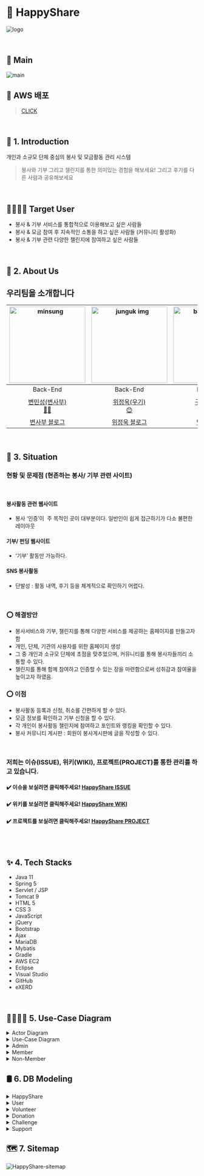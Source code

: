# 💖 HappyShare 

![logo](https://user-images.githubusercontent.com/86590036/143727485-d17dbc6f-794e-40e6-a368-70279634deb8.jpg)


<br />

## 📌 Main 

![main](https://user-images.githubusercontent.com/86590036/143688493-f45eb512-2a38-4553-b729-7ad1b430c928.gif)
<br/>


## 📌 AWS 배포 

> [CLICK](http://3.37.193.68:8080/happyshare-server/app/home) 
<br/>



## 🚀 1. Introduction

개인과 소규모 단체 중심의 봉사 및 모금활동 관리 시스템

> 봉사와 기부 그리고 챌린지를 통한 의미있는 경험을 해보세요!  그리고 후기를 다른 사람과 공유해보세요

<br />


## 👨‍👩‍👧‍👦 Target User

- 봉사 & 기부 서비스를 통합적으로 이용해보고 싶은 사람들
- 봉사 & 모금 참여 후 지속적인 소통을 하고 싶은 사람들 (커뮤니티 활성화)
- 봉사 & 기부 관련 다양한 챌린지에 참여하고 싶은 사람들


<br />

## 🌱 2. About Us

## 우리팀을 소개합니다 

|                     <img src="https://avatars.githubusercontent.com/u/86590036?v=4" width=200px alt="minsung"/>                      |                    <img src="https://avatars.githubusercontent.com/u/86589601?v=4" width=200px alt="junguk img"/>                    |                      <img src="https://avatars.githubusercontent.com/u/86340956?v=4" width=200px alt="baekyeon img"/>                      |                     <img src="https://avatars.githubusercontent.com/u/86590211?v=4" width=200px alt="Leejiho">                      |                    <img src="https://avatars.githubusercontent.com/u/86590179?v=4" width=200px alt="seongjun">              |
| :---------------------------------------------------------------------------------------------------------------------------: | :-------------------------------------------------------------------------------------------------------------------------------: | :-----------------------------------------------------------------------------------------------------------------------------------: | :---------------------------------------------------------------------------------------------------------------------------------: | :-------------------------------------------------------------------------------------------------------------------------------: |
|                                                           Back-End                                                            |                                                             Back-End                                                              |                                                               Back-End                                                                |                                                              Back-End                                                               |                                                             Back-End                                                             |
| [변민성(변사부)](https://github.com/minsungbyun) <br> [🙋‍♂️]() | [위정욱(우기)](https://github.com/wejunguk) <br> [😊]() | [구백연(백구)](https://github.com/baekyeon9) <br> [😎]() | [이지호(이조)](https://github.com/) <br> [👨‍🎤]() | [박성준(랑닉)](https://github.com/SeongjunP) <br> [👩💻]() | 
|                                           [변사부 블로그](https://enjoydevelop.tistory.com)                                            |                                      [위정욱 블로그](#)                                      |                                             [백연 블로그](#)                                              |                                            [지호 블로그](#)                                             |                                           [성준 블로그](#)                                            |


<br />

## 📝 3. Situation

### 현황 및 문제점 (현존하는 봉사/ 기부 관련 사이트)
<br />

#### 봉사활동 관련 웹사이트 
- 봉사 ‘인증’이  주 목적인 곳이 대부분이다.
일반인이 쉽게 접근하기가 다소 불편한 레이아웃

#### 기부/ 펀딩 웹사이트
- ‘기부’ 활동만 가능하다.

#### SNS 봉사활동 
- 단발성 : 활동 내역, 후기 등을 체계적으로 확인하기 어렵다.
<br />

### ⭕ 해결방안

- 봉사서비스와 기부, 챌린지를 통해 다양한 서비스를 제공하는 홈페이지를 만들고자 함
- 개인, 단체, 기관의 사용자를 위한 홈페이지 생성
- 그 중 개인과 소규모 단체에 초점을 맞추었으며, 커뮤니티를 통해 봉사자들끼리 소통할 수 있다.
- 챌린지를 통해 함께 참여하고 인증할 수 있는 장을 마련함으로써 성취감과 참여율을 높이고자 하였음.

### ⭕ 이점

- 봉사활동 등록과 신청, 취소를 간편하게 할 수 있다.
- 모금 정보를 확인하고 기부 신청을 할 수 있다.
- 각 개인이 봉사활동 챌린지에 참여하고 포인트와 랭킹을 확인할 수 있다.
- 봉사 커뮤니티 게시판 : 회원이 봉사게시판에 글을 작성할 수 있다.

<br />

### 저희는 이슈(ISSUE), 위키(WIKI), 프로젝트(PROJECT)를 통한 관리를 하고 있습니다. <br />

<h4> ✔️ 이슈을 보실려면 클릭해주세요!
<a href='https://github.com/minsungbyun/happy-share/issues'>HappyShare ISSUE</a></h4>
</div>

<h4> ✔️ 위키를 보실려면 클릭해주세요!
<a href='https://github.com/minsungbyun/happy-share/wiki'>HappyShare WIKI</a></h4>
</div>

<h4> ✔️ 프로젝트를 보실려면 클릭해주세요!
<a href='https://github.com/minsungbyun/happy-share/projects/1'>HappyShare PROJECT</a></h4>
</div>

<br />
<br />


## ✨ 4. Tech Stacks

* Java 11
* Spring 5
* Servlet / JSP
* Tomcat 9
* HTML 5
* CSS 3
* JavaScript
* jQuery
* Bootstrap
* Ajax
* MariaDB
* Mybatis
* Gradle
* AWS EC2
* Eclipse
* Visual Studio
* GitHub
* eXERD


<br />

## 👨‍👩‍👧‍👧 5. Use-Case Diagram


<details>
<summary>Actor Diagram</summary>
<img src=https://user-images.githubusercontent.com/86590036/143687386-ce85c809-75ec-455b-a06d-22bc7e512b84.png>

</details>

<details>
<summary>Use-Case Diagram</summary>
<img src=https://user-images.githubusercontent.com/86590036/143687394-82c8a3f3-412d-47d2-812c-b123069eb70d.png>

</details>

<details>
<summary>Admin</summary>
<img src=https://user-images.githubusercontent.com/86590036/143687406-5a605678-9c56-46d6-a7b2-d4efb0b3b987.png>

</details>

<details>
<summary>Member</summary>
<img src=https://user-images.githubusercontent.com/86590036/143687426-27784532-dd53-4e12-88a8-bc55fb9dcb8c.png>

</details>

<details>
<summary>Non-Member</summary>
<img src=https://user-images.githubusercontent.com/86590036/143687433-cac9375e-914b-4651-bc45-f0222fd5f6e3.png>

</details>



## 🛢️ 6. DB Modeling


<details>
<summary>HappyShare</summary>
<img src=https://user-images.githubusercontent.com/86590036/143687090-294ac9c4-405b-468d-a785-aaac02768337.png>

</details>

<details>
<summary>User</summary>
<img src=https://user-images.githubusercontent.com/86590036/143687252-e572ca45-fae0-4db2-ac88-a0f5a716d3ca.png>

</details>

<details>
<summary>Volunteer</summary>
<img src=https://user-images.githubusercontent.com/86590036/143687226-2f2e8be9-b9c1-4014-855a-ff373756a5ea.png>

</details>

<details>
<summary>Donation</summary>
<img src=https://user-images.githubusercontent.com/86590036/143687233-454907ae-7b44-4573-825b-dac6dce21679.png>

</details>

<details>
<summary>Challenge</summary>
<img src=https://user-images.githubusercontent.com/86590036/143687240-6cb39ed4-6047-434e-9582-1817c0fa297d.png>

</details>

<details>
<summary>Support</summary>
<img src=https://user-images.githubusercontent.com/86590036/143687244-461815f9-c793-4598-92b1-e633fdfee9bd.png>

</details>

## 🗺️ 7. Sitemap

![HappyShare-sitemap](https://user-images.githubusercontent.com/86590036/143686970-e3ce5272-a6e8-41b2-b63e-da0b8023928b.png)




<br />

